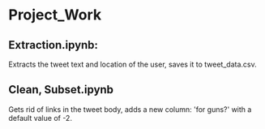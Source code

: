 # Project_Work

## Extraction.ipynb:
Extracts the tweet text and location of the user, saves it to tweet_data.csv.

## Clean, Subset.ipynb
Gets rid of links in the tweet body, adds a new column: 'for guns?' with a default value of -2.